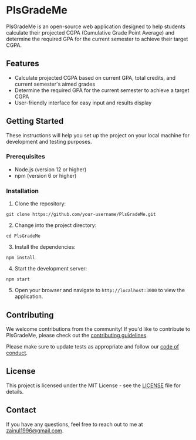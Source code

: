# PlsGradeMe

PlsGradeMe is an open-source web application designed to help students calculate their projected CGPA (Cumulative Grade Point Average) and determine the required GPA for the current semester to achieve their target CGPA.

## Features

- Calculate projected CGPA based on current GPA, total credits, and current semester's aimed grades
- Determine the required GPA for the current semester to achieve a target CGPA
- User-friendly interface for easy input and results display

## Getting Started

These instructions will help you set up the project on your local machine for development and testing purposes.

### Prerequisites

- Node.js (version 12 or higher)
- npm (version 6 or higher)

### Installation

1. Clone the repository:
```<bash>
git clone https://github.com/your-username/PlsGradeMe.git
```

2. Change into the project directory:
```<bash>
cd PlsGradeMe
```

3. Install the dependencies:
```<bash>
npm install
```

4. Start the development server:
```<bash>
npm start
```

5. Open your browser and navigate to `http://localhost:3000` to view the application.

## Contributing

We welcome contributions from the community! If you'd like to contribute to PlsGradeMe, please check out the [contributing guidelines](CONTRIBUTING.md).

Please make sure to update tests as appropriate and follow our [code of conduct](CODE_OF_CONDUCT.md).

## License

This project is licensed under the MIT License - see the [LICENSE](LICENSE) file for details.

## Contact

If you have any questions, feel free to reach out to me at [zainul1996@gmail.com](mailto:zainul1996@gmail.com).